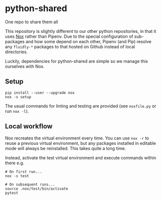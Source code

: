 # python-shared

One repo to share them all

This repository is slightly different to our other python repositories, in that it uses [Nox](https://nox.thea.codes/en/stable/index.html) rather than Pipenv.
Due to the special configuration of sub-packages and how some depend on each other, Pipenv (and Pip) resolve any `fluidly-*` packages to that hosted on Github instead of local directories.

Luckily, dependencies for python-shared are simple so we manage this ourselves with Nox.

## Setup

```
pip install --user --upgrade nox
nox -s setup
```

The usual commands for linting and testing are provided (see `noxfile.py` or run `nox -l`).

## Local workflow

Nox recreates the virtual environment every time. You can use `nox -r` to reuse a previous virtual environment,
but any packages installed in editable mode will always be reinstalled. This takes quite a long time.

Instead, activate the test virtual environment and execute commands within there e.g.

```
# On first run...
nox -s test

# On subsequent runs...
source .nox/test/bin/activate
pytest
```
